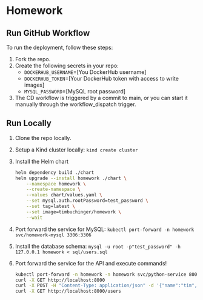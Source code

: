 # Homework

## Run GitHub Workflow

To run the deployment, follow these steps:

1. Fork the repo.
2. Create the following secrets in your repo:
    * `DOCKERHUB_USERNAME`=[You DockerHub username]
    * `DOCKERHUB_TOKEN`=[Your DockerHub token with access to write images]
    * `MYSQL_PASSWORD`=[MySQL root password]
3. The CD workflow is triggered by a commit to main, or you can start it manually through the workflow_dispatch trigger.

## Run Locally

1. Clone the repo locally.
2. Setup a Kind cluster locally: `kind create cluster`
3. Install the Helm chart

    ```bash
    helm dependency build ./chart
    helm upgrade --install homework ./chart \
        --namespace homework \
        --create-namespace \
        --values chart/values.yaml \
        --set mysql.auth.rootPassword=test_password \
        --set tag=latest \
        --set image=timbuchinger/homework \
        --wait
    ```

4. Port forward the service for MySQL: `kubectl port-forward -n homework svc/homework-mysql 3306:3306`
5. Install the database schema: `mysql -u root -p"test_password" -h 127.0.0.1 homework < sql/users.sql`
6. Port forward the service for the API and execute commands!

    ```bash
    kubectl port-forward -n homework -n homework svc/python-service 8000:8000
    curl -X GET http://localhost:8000
    curl -X POST -H "Content-Type: application/json" -d '{"name":"tim","email":"noreply@email.com","pwd":"my_password"}' http://localhost:8000/create
    curl -X GET http://localhost:8000/users
    ```
